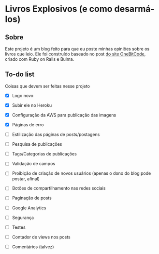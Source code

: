 # Livros Explosivos (e como desarmá-los)

## Sobre

Este projeto é um blog feito para que eu poste minhas opiniões sobre os livros que leio. Ele foi construído baseado no post [do site OneBitCode](https://onebitcode.com/rails-bulma-criando-um-blog-do-zero-em-poucos-minutos/), criado com Ruby on Rails e Bulma.

## To-do list
Coisas que devem ser feitas nesse projeto

- [x] Logo novo
- [x] Subir ele no Heroku
- [x] Configuração da AWS para publicação das imagens
- [x] Páginas de erro
- [ ] Estilização das páginas de posts/postagens
- [ ] Pesquisa de publicações
- [ ] Tags/Categorias de publicações
- [ ] Validação de campos
- [ ] Proibição de criação de novos usuários (apenas o dono do blog pode postar, afinal)
- [ ] Botões de compartilhamento nas redes sociais
- [ ] Paginação de posts
- [ ] Google Analytics
- [ ] Segurança
- [ ] Testes
- [ ] Contador de views nos posts

- [ ] Comentários (talvez)
